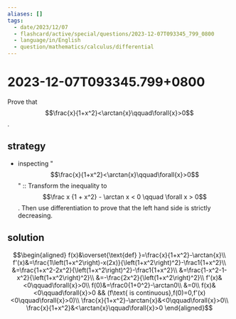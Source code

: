 ```yaml
---
aliases: []
tags:
  - date/2023/12/07
  - flashcard/active/special/questions/2023-12-07T093345_799_0800
  - language/in/English
  - question/mathematics/calculus/differential
---
```


# 2023-12-07T093345.799+0800

Prove that $$\frac{x}{1+x^2}<\arctan{x}\qquad\forall{x}>0$$.

## strategy

- inspecting "$$\frac{x}{1+x^2}<\arctan{x}\qquad\forall{x}>0$$" :: Transform the inequality to $$\frac x {1 + x^2} - \arctan x < 0 \qquad \forall x > 0$$. Then use differentiation to prove that the left hand side is strictly decreasing. <!--SR:!2025-03-24,187,310-->

## solution

$$\begin{aligned}
f(x)&\overset{\text{def} }=\frac{x}{1+x^2}-\arctan{x}\\
f'(x)&=\frac{1\left(1+x^2\right)-x(2x)}{\left(1+x^2\right)^2}-\frac1{1+x^2}\\
&=\frac{1+x^2-2x^2}{\left(1+x^2\right)^2}-\frac1{1+x^2}\\
&=\frac{1-x^2-1-x^2}{\left(1+x^2\right)^2}\\
&=-\frac{2x^2}{\left(1+x^2\right)^2}\\
f'(x)&<0\qquad\forall{x}>0\\
f(0)&=\frac0{1+0^2}-\arctan0\\
&=0\\
f(x)&<0\qquad\forall{x}>0 && (f\text{ is continuous},f(0)=0,f'(x)<0\qquad\forall{x}>0)\\
\frac{x}{1+x^2}-\arctan{x}&<0\qquad\forall{x}>0\\
\frac{x}{1+x^2}&<\arctan{x}\qquad\forall{x}>0
\end{aligned}$$
